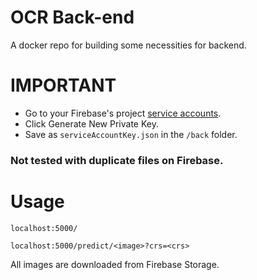 # OCR Back-end
A docker repo for building some necessities for backend.

# IMPORTANT
- Go to your Firebase's project [service accounts](https://console.firebase.google.com/project/_/settings/serviceaccounts/adminsdk).
- Click Generate New Private Key.
- Save as `serviceAccountKey.json` in the `/back` folder.
### Not tested with duplicate files on Firebase.

# Usage
```
localhost:5000/
```
```
localhost:5000/predict/<image>?crs=<crs>
```
All images are downloaded from Firebase Storage.
